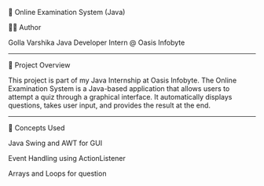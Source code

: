 📝 Online Examination System (Java)

👩‍💻 Author

Golla Varshika
Java Developer Intern @ Oasis Infobyte


---

📘 Project Overview

This project is part of my Java Internship at Oasis Infobyte.
The Online Examination System is a Java-based application that allows users to attempt a quiz through a graphical interface. It automatically displays questions, takes user input, and provides the result at the end.


---

🧠 Concepts Used

Java Swing and AWT for GUI

Event Handling using ActionListener

Arrays and Loops for question 
